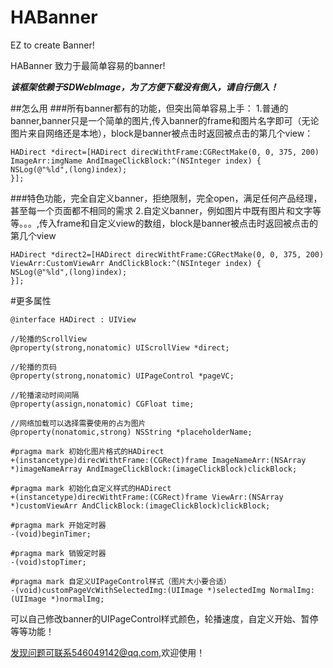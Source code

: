 # HABanner
EZ to create Banner!

HABanner 致力于最简单容易的banner!

***********该框架依赖于SDWebImage，为了方便下载没有倒入，请自行倒入！***********

##怎么用
###所有banner都有的功能，但突出简单容易上手：
1.普通的banner,banner只是一个简单的图片,传入banner的frame和图片名字即可（无论图片来自网络还是本地），block是banner被点击时返回被点击的第几个view：
```Object-C
HADirect *direct=[HADirect direcWithtFrame:CGRectMake(0, 0, 375, 200) ImageArr:imgName AndImageClickBlock:^(NSInteger index) {
NSLog(@"%ld",(long)index);
}];
```
###特色功能，完全自定义banner，拒绝限制，完全open，满足任何产品经理，甚至每一个页面都不相同的需求
2.自定义banner，例如图片中既有图片和文字等等。。。,传入frame和自定义view的数组，block是banner被点击时返回被点击的第几个view
```Object-C
HADirect *direct2=[HADirect direcWithtFrame:CGRectMake(0, 0, 375, 200) ViewArr:CustomViewArr AndClickBlock:^(NSInteger index) {
NSLog(@"%ld",(long)index);
}];
```

#更多属性

```Object-C
@interface HADirect : UIView

//轮播的ScrollView
@property(strong,nonatomic) UIScrollView *direct;

//轮播的页码
@property(strong,nonatomic) UIPageControl *pageVC;

//轮播滚动时间间隔
@property(assign,nonatomic) CGFloat time;

//网络加载可以选择需要使用的占为图片
@property(nonatomic,strong) NSString *placeholderName;

#pragma mark 初始化图片格式的HADirect
+(instancetype)direcWithtFrame:(CGRect)frame ImageNameArr:(NSArray *)imageNameArray AndImageClickBlock:(imageClickBlock)clickBlock;

#pragma mark 初始化自定义样式的HADirect
+(instancetype)direcWithtFrame:(CGRect)frame ViewArr:(NSArray *)customViewArr AndClickBlock:(imageClickBlock)clickBlock;

#pragma mark 开始定时器
-(void)beginTimer;

#pragma mark 销毁定时器
-(void)stopTimer;

#pragma mark 自定义UIPageControl样式（图片大小要合适）
-(void)customPageVcWithSelectedImg:(UIImage *)selectedImg NormalImg:(UIImage *)normalImg;
```

可以自己修改banner的UIPageControl样式颜色，轮播速度，自定义开始、暂停等等功能！

发现问题可联系546049142@qq.com,欢迎使用！